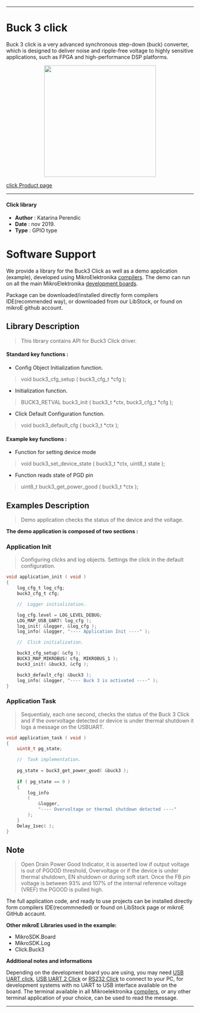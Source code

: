 
---
# Buck 3 click

Buck 3 click is a very advanced synchronous step-down (buck) converter, which is designed to deliver noise and ripple-free voltage to highly sensitive applications, such as FPGA and high-performance DSP platforms.

<p align="center">
  <img src="http://download.mikroe.com/images/click_for_ide/buck3_click.png" height=300px>
</p>

[click Product page](<https://www.mikroe.com/buck-3-click>)

---

#### Click library 

- **Author**        : Katarina Perendic
- **Date**          : nov 2019.
- **Type**          : GPIO type


# Software Support

We provide a library for the Buck3 Click 
as well as a demo application (example), developed using MikroElektronika 
[compilers](http://shop.mikroe.com/compilers). 
The demo can run on all the main MikroElektronika [development boards](http://shop.mikroe.com/development-boards).

Package can be downloaded/installed directly form compilers IDE(recommended way), or downloaded from our LibStock, or found on mikroE github account. 

## Library Description

> This library contains API for Buck3 Click driver.

#### Standard key functions :

- Config Object Initialization function.
> void buck3_cfg_setup ( buck3_cfg_t *cfg ); 
 
- Initialization function.
> BUCK3_RETVAL buck3_init ( buck3_t *ctx, buck3_cfg_t *cfg );

- Click Default Configuration function.
> void buck3_default_cfg ( buck3_t *ctx );


#### Example key functions :

- Function for setting device mode
> void buck3_set_device_state ( buck3_t *ctx, uint8_t state );
 
- Function reads state of PGD pin
> uint8_t buck3_get_power_good ( buck3_t *ctx );

## Examples Description

> Demo application checks the status of the device and the voltage.

**The demo application is composed of two sections :**

### Application Init 

> Configuring clicks and log objects.
> Settings the click in the default configuration. 

```c
void application_init ( void )
{
    log_cfg_t log_cfg;
    buck3_cfg_t cfg;

    //  Logger initialization.

    log_cfg.level = LOG_LEVEL_DEBUG;
    LOG_MAP_USB_UART( log_cfg );
    log_init( &logger, &log_cfg );
    log_info( &logger, "---- Application Init ----" );

    //  Click initialization.

    buck3_cfg_setup( &cfg );
    BUCK3_MAP_MIKROBUS( cfg, MIKROBUS_1 );
    buck3_init( &buck3, &cfg );

    buck3_default_cfg( &buck3 );
    log_info( &logger, "---- Buck 3 is activated ----" );
}
```

### Application Task

> Sequentialy, each one second, checks the status of the 
> Buck 3 Click and if the overvoltage detected or device is under thermal shutdown 
> it logs a message on the USBUART.


```c
void application_task ( void )
{
    uint8_t pg_state;

    //  Task implementation.
    
    pg_state = buck3_get_power_good( &buck3 );
	
    if ( pg_state == 0 )
    {
        log_info
        ( 
            &logger, 
            "---- Overvoltage or thermal shutdown detected ----" 
        );
    }
	Delay_1sec( );
}
```

## Note

> Open Drain Power Good Indicator, it is asserted low if output voltage 
> is out of PGOOD threshold, 
> Overvoltage or if the device is under thermal shutdown, 
> EN shutdown or during soft start.
> Once the FB pin voltage is between 93% and 107% of the 
> internal reference voltage (VREF) the PGOOD is pulled high.

The full application code, and ready to use projects can be  installed directly form compilers IDE(recommneded) or found on LibStock page or mikroE GitHub accaunt.

**Other mikroE Libraries used in the example:** 

- MikroSDK.Board
- MikroSDK.Log
- Click.Buck3

**Additional notes and informations**

Depending on the development board you are using, you may need 
[USB UART click](http://shop.mikroe.com/usb-uart-click), 
[USB UART 2 Click](http://shop.mikroe.com/usb-uart-2-click) or 
[RS232 Click](http://shop.mikroe.com/rs232-click) to connect to your PC, for 
development systems with no UART to USB interface available on the board. The 
terminal available in all Mikroelektronika 
[compilers](http://shop.mikroe.com/compilers), or any other terminal application 
of your choice, can be used to read the message.



---
